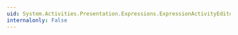 ```yaml
---
uid: System.Activities.Presentation.Expressions.ExpressionActivityEditor.VerticalScrollBarVisibilityProperty
internalonly: False
---
```


